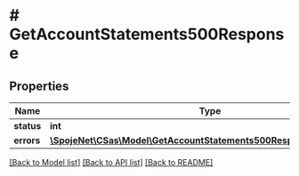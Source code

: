 # # GetAccountStatements500Response

## Properties

Name | Type | Description | Notes
------------ | ------------- | ------------- | -------------
**status** | **int** |  | [optional]
**errors** | [**\SpojeNet\CSas\Model\GetAccountStatements500ResponseErrorsInner[]**](GetAccountStatements500ResponseErrorsInner.md) |  | [optional]

[[Back to Model list]](../../README.md#models) [[Back to API list]](../../README.md#endpoints) [[Back to README]](../../README.md)
